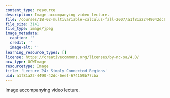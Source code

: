 ```yaml
---
content_type: resource
description: Image accompanying video lecture.
file: /courses/18-02-multivariable-calculus-fall-2007/a1f81a22449042dc6eef674159b77cba_24.jpg
file_size: 3141
file_type: image/jpeg
image_metadata:
  caption: ''
  credit: ''
  image-alt: ''
learning_resource_types: []
license: https://creativecommons.org/licenses/by-nc-sa/4.0/
ocw_type: OCWImage
resourcetype: Image
title: 'Lecture 24: Simply Connected Regions'
uid: a1f81a22-4490-42dc-6eef-674159b77cba
---
```

Image accompanying video lecture.